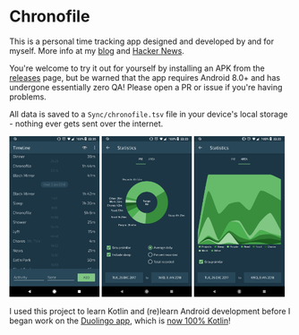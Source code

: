 # Chronofile

This is a personal time tracking app designed and developed by and for myself. More info at my [blog](https://chaidarun.com/ten-years-of-logging-my-life) and [Hacker News](https://news.ycombinator.com/item?id=29692087).

You're welcome to try it out for yourself by installing an APK from the [releases](https://github.com/artnc/chronofile/releases) page, but be warned that the app requires Android 8.0+ and has undergone essentially zero QA! Please open a PR or issue if you're having problems.

All data is saved to a `Sync/chronofile.tsv` file in your device's local storage - nothing ever gets sent over the internet.

<img alt="Timeline" src="https://raw.githubusercontent.com/artnc/chronofile/master/.github/Screenshot_20180103-223514.png" width="32%"> <img alt="Pie chart" src="https://raw.githubusercontent.com/artnc/chronofile/master/.github/Screenshot_20180103-222320.png" width="32%"> <img alt="Area chart" src="https://raw.githubusercontent.com/artnc/chronofile/master/.github/Screenshot_20180103-222328.png" width="32%">

I used this project to learn Kotlin and (re)learn Android development before I began work on the [Duolingo app](https://play.google.com/store/apps/details?id=com.duolingo), which is [now 100% Kotlin](https://blog.duolingo.com/migrating-duolingos-android-app-to-100-kotlin/)!
